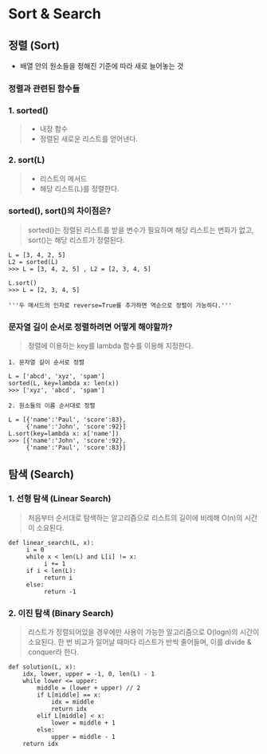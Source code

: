 # Sort & Search

## 정렬 (Sort)
* 배열 안의 원소들을 정해진 기준에 따라 새로 늘어놓는 것

### 정렬과 관련된 함수들
### 1. sorted()
> * 내장 함수
> * 정렬된 새로운 리스트를 얻어낸다.

### 2. sort(L)
> * 리스트의 메서드
> * 해당 리스트(L)를 정렬한다.

### sorted(), sort()의 차이점은?
> sorted()는 정렬된 리스트를 받을 변수가 필요하며 해당 리스트는 변화가 없고, sort()는 해당 리스트가 정렬된다.
```
L = [3, 4, 2, 5]
L2 = sorted(L)
>>> L = [3, 4, 2, 5] , L2 = [2, 3, 4, 5]

L.sort()
>>> L = [2, 3, 4, 5]

'''두 메서드의 인자로 reverse=True를 추가하면 역순으로 정렬이 가능하다.'''
```

### 문자열 길이 순서로 정렬하려면 어떻게 해야할까?
> 정렬에 이용하는 key를 lambda 함수를 이용해 지정한다.
```
1. 문자열 길이 순서로 정렬

L = ['abcd', 'xyz', 'spam']
sorted(L, key=lambda x: len(x))
>>> ['xyz', 'abcd', 'spam']

2. 원소들의 이름 순서대로 정렬

L = [{'name':'Paul', 'score':83},
     {'name':'John', 'score':92}]
L.sort(key=lambda x: x['name'])
>>> [{'name':'John', 'score':92},
     {'name':'Paul', 'score':83}]
```

## 탐색 (Search)

### 1. 선형 탐색 (Linear Search)
> 처음부터 순서대로 탐색하는 알고리즘으로 리스트의 길이에 비례해 O(n)의 시간이 소요된다. 
```
def linear_search(L, x):
     i = 0
     while x < len(L) and L[i] != x:
          i += 1
     if i < len(L):
          return i
     else:
          return -1
```

### 2. 이진 탐색 (Binary Search)
> 리스트가 정렬되어있을 경우에만 사용이 가능한 알고리즘으로 O(logn)의 시간이 소요된다.
> 한 번 비교가 일어날 때마다 리스트가 반씩 줄어들며, 이를 divide & conquer라 한다.
```
def solution(L, x):
    idx, lower, upper = -1, 0, len(L) - 1 
    while lower <= upper:
        middle = (lower + upper) // 2
        if L[middle] == x:
            idx = middle
            return idx
        elif L[middle] < x:
            lower = middle + 1
        else:
            upper = middle - 1
    return idx
```
     
